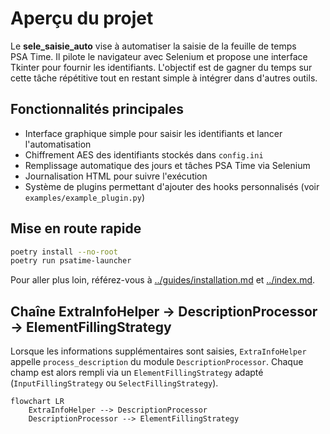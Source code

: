 # Aperçu du projet

Le **sele_saisie_auto** vise à automatiser la saisie de la feuille de temps PSA Time.
Il pilote le navigateur avec Selenium et propose une interface Tkinter pour fournir les identifiants.
L'objectif est de gagner du temps sur cette tâche répétitive tout en restant simple à intégrer dans d'autres outils.

## Fonctionnalités principales

* Interface graphique simple pour saisir les identifiants et lancer l'automatisation
* Chiffrement AES des identifiants stockés dans `config.ini`
* Remplissage automatique des jours et tâches PSA Time via Selenium
* Journalisation HTML pour suivre l'exécution
* Système de plugins permettant d'ajouter des hooks personnalisés (voir `examples/example_plugin.py`)

## Mise en route rapide

```bash
poetry install --no-root
poetry run psatime-launcher
```

Pour aller plus loin, référez-vous à [../guides/installation.md](../guides/installation.md) et [../index.md](../index.md).

## Chaîne ExtraInfoHelper -> DescriptionProcessor -> ElementFillingStrategy

Lorsque les informations supplémentaires sont saisies, `ExtraInfoHelper`
appelle `process_description` du module `DescriptionProcessor`.
Chaque champ est alors rempli via un `ElementFillingStrategy` adapté
(`InputFillingStrategy` ou `SelectFillingStrategy`).

```mermaid
flowchart LR
    ExtraInfoHelper --> DescriptionProcessor
    DescriptionProcessor --> ElementFillingStrategy
```

